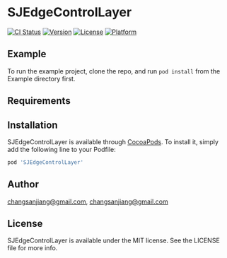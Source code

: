 # SJEdgeControlLayer

[![CI Status](https://img.shields.io/travis/changsanjiang@gmail.com/SJEdgeControlLayer.svg?style=flat)](https://travis-ci.org/changsanjiang@gmail.com/SJEdgeControlLayer)
[![Version](https://img.shields.io/cocoapods/v/SJEdgeControlLayer.svg?style=flat)](https://cocoapods.org/pods/SJEdgeControlLayer)
[![License](https://img.shields.io/cocoapods/l/SJEdgeControlLayer.svg?style=flat)](https://cocoapods.org/pods/SJEdgeControlLayer)
[![Platform](https://img.shields.io/cocoapods/p/SJEdgeControlLayer.svg?style=flat)](https://cocoapods.org/pods/SJEdgeControlLayer)

## Example

To run the example project, clone the repo, and run `pod install` from the Example directory first.

## Requirements

## Installation

SJEdgeControlLayer is available through [CocoaPods](https://cocoapods.org). To install
it, simply add the following line to your Podfile:

```ruby
pod 'SJEdgeControlLayer'
```

## Author

changsanjiang@gmail.com, changsanjiang@gmail.com

## License

SJEdgeControlLayer is available under the MIT license. See the LICENSE file for more info.
